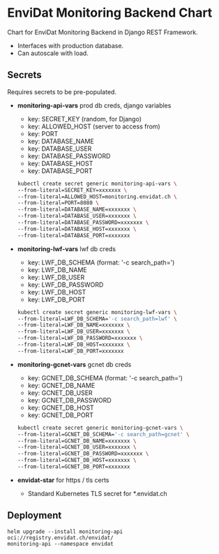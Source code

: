 # EnviDat Monitoring Backend Chart

Chart for EnviDat Monitoring Backend in Django REST Framework.

- Interfaces with production database.
- Can autoscale with load.

## Secrets

Requires secrets to be pre-populated.

- **monitoring-api-vars** prod db creds, django variables

  - key: SECRET_KEY  (random, for Django)
  - key: ALLOWED_HOST  (server to access from)
  - key: PORT
  - key: DATABASE_NAME
  - key: DATABASE_USER
  - key: DATABASE_PASSWORD
  - key: DATABASE_HOST
  - key: DATABASE_PORT

  ```bash
  kubectl create secret generic monitoring-api-vars \
  --from-literal=SECRET_KEY=xxxxxxx \
  --from-literal=ALLOWED_HOST=monitoring.envidat.ch \
  --from-literal=PORT=8080 \
  --from-literal=DATABASE_NAME=xxxxxxx \
  --from-literal=DATABASE_USER=xxxxxxx \
  --from-literal=DATABASE_PASSWORD=xxxxxxx \
  --from-literal=DATABASE_HOST=xxxxxxx \
  --from-literal=DATABASE_PORT=xxxxxxx
  ```

- **monitoring-lwf-vars** lwf db creds

  - key: LWF_DB_SCHEMA  (format: '-c search_path=<SCHEMA>')
  - key: LWF_DB_NAME
  - key: LWF_DB_USER
  - key: LWF_DB_PASSWORD
  - key: LWF_DB_HOST
  - key: LWF_DB_PORT

  ```bash
  kubectl create secret generic monitoring-lwf-vars \
  --from-literal=LWF_DB_SCHEMA='-c search_path=lwf' \
  --from-literal=LWF_DB_NAME=xxxxxxx \
  --from-literal=LWF_DB_USER=xxxxxxx \
  --from-literal=LWF_DB_PASSWORD=xxxxxxx \
  --from-literal=LWF_DB_HOST=xxxxxxx \
  --from-literal=LWF_DB_PORT=xxxxxxx
  ```

- **monitoring-gcnet-vars** gcnet db creds

  - key: GCNET_DB_SCHEMA  (format: '-c search_path=<SCHEMA>')
  - key: GCNET_DB_NAME
  - key: GCNET_DB_USER
  - key: GCNET_DB_PASSWORD
  - key: GCNET_DB_HOST
  - key: GCNET_DB_PORT

  ```bash
  kubectl create secret generic monitoring-gcnet-vars \
  --from-literal=GCNET_DB_SCHEMA='-c search_path=gcnet' \
  --from-literal=GCNET_DB_NAME=xxxxxxx \
  --from-literal=GCNET_DB_USER=xxxxxxx \
  --from-literal=GCNET_DB_PASSWORD=xxxxxxx \
  --from-literal=GCNET_DB_HOST=xxxxxxx \
  --from-literal=GCNET_DB_PORT=xxxxxxx
  ```

- **envidat-star** for https / tls certs

  - Standard Kubernetes TLS secret for \*.envidat.ch

## Deployment

```shell
helm upgrade --install monitoring-api oci://registry.envidat.ch/envidat/
monitoring-api --namespace envidat
```
